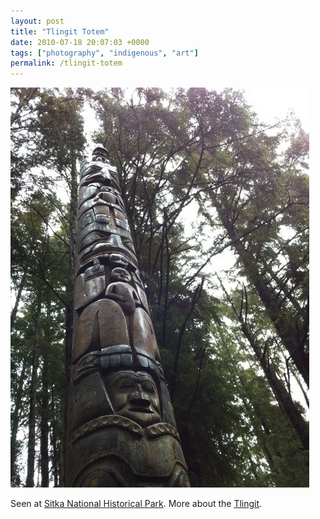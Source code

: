 ```yaml
---
layout: post
title: "Tlingit Totem"
date: 2010-07-18 20:07:03 +0000
tags: ["photography", "indigenous", "art"]
permalink: /tlingit-totem
---
```




![](/sites/default/files/legend_1.jpg)

Seen at [Sitka National Historical
Park](http://www.nps.gov/sitk/index.htm). More about the
[Tlingit](http://en.wikipedia.org/wiki/Tlingit).




